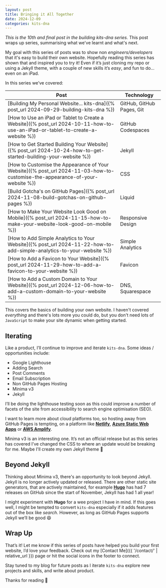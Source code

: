 ```yaml
---
layout: post
title: Bringing it All Together
date: 2024-12-09
categories: kits-dna
---
```

*This is the 10th and final post in the building kits-dna series.* This post wraps up series, summarising what we've learnt and what's next.

My goal with this series of posts was to show non *engineers/developers* that it's easy to build their own website. Hopefully reading this series has shown that and inspired you to try it! Even if it’s just cloning my repo or using a Jekyll theme, with a couple of new skills it’s *easy*, and fun to do… even on an iPad.

In this series we’ve covered:

| Post | Technology |
| --- | --- |
| [Building My Personal Website... kits-dna]({% post_url 2024-09-29-building-kits-dna %}) | GitHub, GitHub Pages, Git |
| [How to Use an iPad or Tablet to Create a Website]({% post_url 2024-10-11-how-to-use-an-iPad-or-tablet-to-create-a-website %}) | GitHub Codespaces |
| [How to Get Started Building Your Website]({% post_url 2024-10-24-how-to-get-started-building-your-website %}) | Jekyll |
| [How to Customise the Appearance of Your Website]({% post_url 2024-11-03-how-to-customise-the-appearance-of-your-website %}) | CSS |
| [Build Gotcha's on GitHub Pages]({% post_url 2024-11-08-build-gotchas-on-github-pages %}) | Liquid |
| [How to Make Your Website Look Good on Mobile]({% post_url 2024-11-15-how-to-make-your-website-look-good-on-mobile %}) | Responsive Design |
| [How to Add Simple Analytics to Your Website]({% post_url 2024-11-22-how-to-add-simple-analytics-to-your-website %}) | Simple Analytics |
| [How to Add a Favicon to Your Website]({% post_url 2024-11-29-how-to-add-a-favicon-to-your-website %}) | Favicon |
| [How to Add a Custom Domain to Your Website]({% post_url 2024-12-06-how-to-add-a-custom-domain-to-your-website %}) | DNS, Squarespace |

This covers the basics of building your own website. I haven't covered *everything* and there's lots more you could do, but you don't need lots of `JavaScript` to make your site dynamic when getting started.

## Iterating

Like a product, I’ll continue to improve and iterate `kits-dna`. Some ideas / opportunities include:

- Google Lighthouse
- Adding Search
- Post Comments
- Email Subscription
- Non GitHub Pages Hosting
- Minima v3
- Jekyll

I’ll be doing the lighthouse testing soon as this could improve a number of facets of the site from accessibility to search engine optimisation (SEO).

I want to learn more about cloud platforms too, so hosting away from GitHub Pages is tempting, on a platform like [**Netlify**](https://www.netlify.com/), [**Azure Static Web Apps**](https://azure.microsoft.com/en-gb/products/app-service/static/#product-overviews) or [**AWS Amplify**](https://aws.amazon.com/amplify/?nc=sn&loc=0).

Minima v3 is an interesting one. It’s not an official release but as this series has covered I’ve changed the CSS to where an update would be breaking for me. Maybe I'll create my own Jekyll theme :test_tube:

## Beyond Jekyll

Thinking about Minima v3, there's an opportunity to look beyond Jekyll. Jekyll is no longer actively updated or released. There are other static site generators, that are actively maintained, for example [**Hugo**](https://gohugo.io/) has had 7 releases on GitHub since the start of November, Jekyll has had 1 all year!

I might experiment with **Hugo** for a wee project I have in mind. If this goes well, I might be tempted to convert `kits-dna` especially if it adds features out of the box like *search*. However, as long as GitHub Pages supports Jekyll we’ll be good :smile:

## Wrap Up

That’s it! Let me know if this series of posts have helped you build your first website, I’d love your feedback. Check out my [Contact Me]({{ '/contact/' | relative_url }}) page or hit the social icons in the footer to connect.

Stay tuned to my blog for future posts as I iterate `kits-dna` explore new projects and skills, and write about product.

Thanks for reading :call_me_hand:
